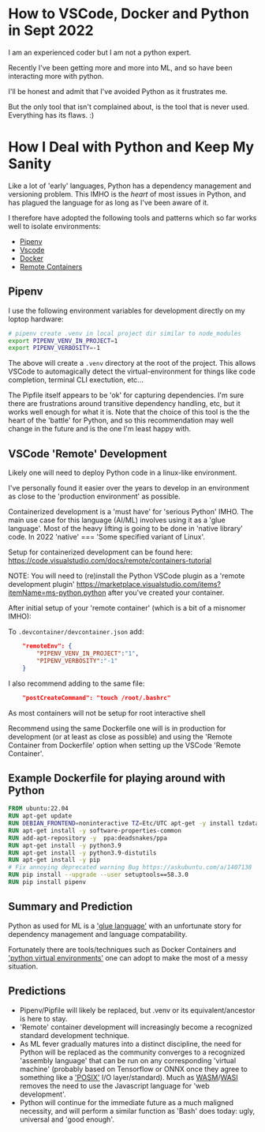 # How to VSCode, Docker and Python in Sept 2022

I am an experienced coder but I am not a python expert.

Recently I've been getting more and more into ML, and so have been interacting more with python.

I'll be honest and admit that I've avoided Python as it frustrates me.

But the only tool that isn't complained about, is the tool that is never used. Everything has its flaws. :)

# How I Deal with Python and Keep My Sanity

Like a lot of 'early' languages, Python has a dependency management and versioning problem. This IMHO is the _heart_ of most issues in Python, and has plagued the language for as long as I've been aware of it.

I therefore have adopted the following tools and patterns which so far works well to isolate environments:
- [Pipenv](https://pipenv.pypa.io/en/latest/)
- [Vscode](https://code.visualstudio.com/)
- [Docker](https://www.docker.com/)
- [Remote Containers](https://code.visualstudio.com/docs/remote/containers)


## Pipenv
I use the following environment variables for development directly on my loptop hardware:

```sh
# pipenv create .venv in local project dir similar to node_modules
export PIPENV_VENV_IN_PROJECT=1
export PIPENV_VERBOSITY=-1
```

The above will create a `.venv` directory at the root of the project. This allows VSCode to automagically detect the virtual-environment for things like code completion, terminal CLI exectution, etc...

The Pipfile itself appears to be 'ok' for capturing dependencies. I'm sure there are frustrations around transitive dependency handling, etc, but it works well enough for what it is. Note that the choice of this tool is the the heart of the 'battle' for Python, and so this recommendation may well change in the future and is the one I'm least happy with.

## VSCode 'Remote' Development

Likely one will need to deploy Python code in a linux-like environment.

I've personally found it easier over the years to develop in an environment as close to the 'production environment' as possible.

Containerized development is a 'must have' for 'serious Python' IMHO. The main use case for this language (AI/ML) involves using it as a 'glue language'. Most of the heavy lifting is going to be done in 'native library' code. In 2022 'native' === 'Some specified variant of Linux'.

Setup for containerized development can be found here: https://code.visualstudio.com/docs/remote/containers-tutorial

NOTE: You will need to (re)install the Python VSCode plugin as a 'remote development plugin' 
https://marketplace.visualstudio.com/items?itemName=ms-python.python after you've created your container.

After initial setup of your 'remote container' (which is a bit of a misnomer IMHO):

To `.devcontainer/devcontainer.json` add:

```json
	"remoteEnv": {
		"PIPENV_VENV_IN_PROJECT":"1",
		"PIPENV_VERBOSITY":"-1"
	}
```

I also recommend adding to the same file:

```json
	"postCreateCommand": "touch /root/.bashrc"
```
As most containers will not be setup for root interactive shell

Recommend using the same Dockerfile one will is in production for development (or at least as close as possible) and using the 'Remote Container from Dockerfile' option when setting up the VSCode 'Remote Container'.

## Example Dockerfile for playing around with Python

```Dockerfile
FROM ubuntu:22.04
RUN apt-get update
RUN DEBIAN_FRONTEND=noninteractive TZ=Etc/UTC apt-get -y install tzdata
RUN apt-get install -y software-properties-common
RUN add-apt-repository -y  ppa:deadsnakes/ppa
RUN apt-get install -y python3.9
RUN apt-get install -y python3.9-distutils
RUN apt-get install -y pip
# Fix annoying deprecated warning Bug https://askubuntu.com/a/1407138
RUN pip install --upgrade --user setuptools==58.3.0
RUN pip install pipenv
```

## Summary and Prediction

Python as used for ML is a ['glue language'](https://en.wikipedia.org/wiki/Scripting_language#Glue_languages) with an unfortunate story for dependency management and language compatability.

Fortunately there are tools/techniques such as Docker Containers and ['python virtual environments'](https://docs.python.org/3/library/venv.html) one can adopt to make the most of a messy situation.

## Predictions
- Pipenv/Pipfile will likely be replaced, but .venv or its equivalent/ancestor is here to stay.
- 'Remote' container development will increasingly become a recognized standard development technique.
- As ML fever gradually matures into a distinct discipline, the need for Python will be replaced as the community converges to a recognized 'assembly language' that can be run on any corresponding 'virtual machine' (probably based on Tensorflow or ONNX once they agree to something like a ['POSIX'](https://en.wikipedia.org/wiki/POSIX) I/O layer/standard). Much as [WASM](https://webassembly.org)/[WASI](https://wasi.dev) removes the need to use the Javascript language for 'web development'.
- Python will continue for the immediate future as a much maligned necessity, and will perform a similar function as 'Bash' does today: ugly, universal and 'good enough'.
